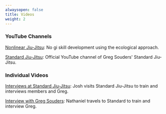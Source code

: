 ```yaml
---
alwaysopen: false
title: Videos
weight: 2
---
```


### YouTube Channels
[Nonlinear Jiu-Jitsu](https://www.youtube.com/channel/UCVEyU7jpLwrrkIXahdRW5tQ): No gi skill development using the ecological approach.

[Standard Jiu-Jitsu](https://www.youtube.com/@standardjiu-jitsu6031): Official YouTube channel of Greg Souders' Standard Jiu-Jitsu.

### Individual Videos
[Interviews at Standard Jiu-Jitsu](https://www.youtube.com/watch?v=9TzG_D3S3Ws): Josh visits Standard Jiu-Jitsu to train and interviews members and Greg.

[Interview with Greg Souders](https://www.youtube.com/watch?v=xyYxF8f2DUA): Nathaniel travels to Standard to train and interview Greg.